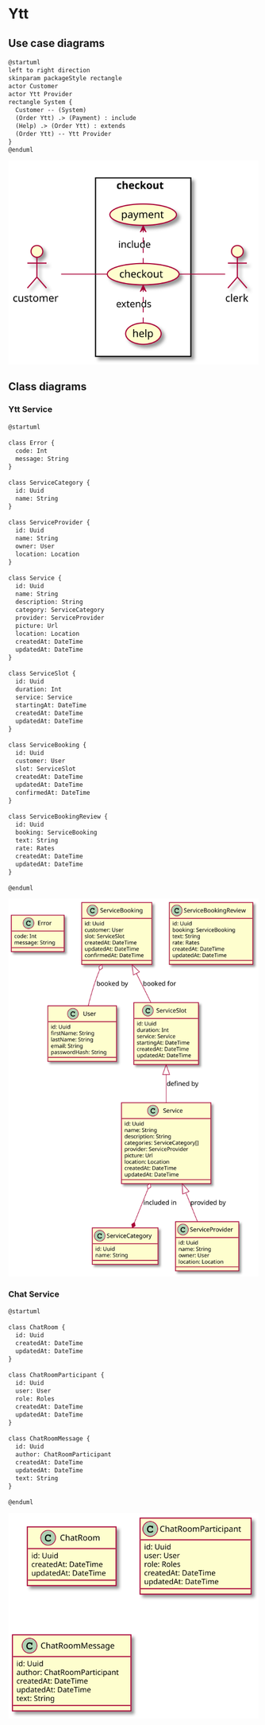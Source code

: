 # Ytt

## Use case diagrams

```plantuml:ytt-cases
@startuml
left to right direction
skinparam packageStyle rectangle
actor Customer
actor Ytt Provider
rectangle System {
  Customer -- (System)
  (Order Ytt) .> (Payment) : include
  (Help) .> (Order Ytt) : extends
  (Order Ytt) -- Ytt Provider
}
@enduml
```
![](ytt-cases.svg)

## Class diagrams

### Ytt Service

```plantuml:ytt-service-classes
@startuml

class Error {
  code: Int
  message: String
}

class ServiceCategory {
  id: Uuid
  name: String
}

class ServiceProvider {
  id: Uuid
  name: String 
  owner: User
  location: Location
}

class Service {
  id: Uuid
  name: String
  description: String
  category: ServiceCategory
  provider: ServiceProvider
  picture: Url
  location: Location
  createdAt: DateTime
  updatedAt: DateTime
}

class ServiceSlot {
  id: Uuid
  duration: Int
  service: Service
  startingAt: DateTime
  createdAt: DateTime
  updatedAt: DateTime
}

class ServiceBooking {
  id: Uuid
  customer: User
  slot: ServiceSlot
  createdAt: DateTime
  updatedAt: DateTime
  confirmedAt: DateTime
}

class ServiceBookingReview {
  id: Uuid
  booking: ServiceBooking
  text: String
  rate: Rates
  createdAt: DateTime
  updatedAt: DateTime
}

@enduml
```
![](ytt-service-classes.svg)

### Chat Service

```plantuml:ytt-chat-classes
@startuml

class ChatRoom {
  id: Uuid
  createdAt: DateTime
  updatedAt: DateTime
}

class ChatRoomParticipant {
  id: Uuid
  user: User
  role: Roles
  createdAt: DateTime
  updatedAt: DateTime
}

class ChatRoomMessage {
  id: Uuid
  author: ChatRoomParticipant
  createdAt: DateTime
  updatedAt: DateTime
  text: String
}

@enduml
```
![](ytt-chat-classes.svg)